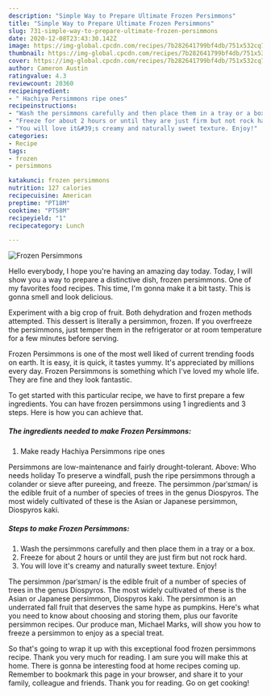 ```yaml
---
description: "Simple Way to Prepare Ultimate Frozen Persimmons"
title: "Simple Way to Prepare Ultimate Frozen Persimmons"
slug: 731-simple-way-to-prepare-ultimate-frozen-persimmons
date: 2020-12-08T23:43:30.142Z
image: https://img-global.cpcdn.com/recipes/7b282641799bf4db/751x532cq70/frozen-persimmons-recipe-main-photo.jpg
thumbnail: https://img-global.cpcdn.com/recipes/7b282641799bf4db/751x532cq70/frozen-persimmons-recipe-main-photo.jpg
cover: https://img-global.cpcdn.com/recipes/7b282641799bf4db/751x532cq70/frozen-persimmons-recipe-main-photo.jpg
author: Cameron Austin
ratingvalue: 4.3
reviewcount: 20360
recipeingredient:
- " Hachiya Persimmons ripe ones"
recipeinstructions:
- "Wash the persimmons carefully and then place them in a tray or a box."
- "Freeze for about 2 hours or until they are just firm but not rock hard."
- "You will love it&#39;s creamy and naturally sweet texture. Enjoy!"
categories:
- Recipe
tags:
- frozen
- persimmons

katakunci: frozen persimmons 
nutrition: 127 calories
recipecuisine: American
preptime: "PT18M"
cooktime: "PT58M"
recipeyield: "1"
recipecategory: Lunch

---
```



![Frozen Persimmons](https://img-global.cpcdn.com/recipes/7b282641799bf4db/751x532cq70/frozen-persimmons-recipe-main-photo.jpg)

Hello everybody, I hope you're having an amazing day today. Today, I will show you a way to prepare a distinctive dish, frozen persimmons. One of my favorites food recipes. This time, I'm gonna make it a bit tasty. This is gonna smell and look delicious.

Experiment with a big crop of fruit. Both dehydration and frozen methods attempted. This dessert is literally a persimmon, frozen. If you overfreeze the persimmons, just temper them in the refrigerator or at room temperature for a few minutes before serving.

Frozen Persimmons is one of the most well liked of current trending foods on earth. It is easy, it is quick, it tastes yummy. It's appreciated by millions every day. Frozen Persimmons is something which I've loved my whole life. They are fine and they look fantastic.


To get started with this particular recipe, we have to first prepare a few ingredients. You can have frozen persimmons using 1 ingredients and 3 steps. Here is how you can achieve that.

<!--inarticleads1-->

##### The ingredients needed to make Frozen Persimmons:

1. Make ready  Hachiya Persimmons ripe ones


Persimmons are low-maintenance and fairly drought-tolerant. Above: Who needs holiday To preserve a windfall, push the ripe persimmons through a colander or sieve after pureeing, and freeze. The persimmon /pərˈsɪmən/ is the edible fruit of a number of species of trees in the genus Diospyros. The most widely cultivated of these is the Asian or Japanese persimmon, Diospyros kaki. 

<!--inarticleads2-->

##### Steps to make Frozen Persimmons:

1. Wash the persimmons carefully and then place them in a tray or a box.
1. Freeze for about 2 hours or until they are just firm but not rock hard.
1. You will love it&#39;s creamy and naturally sweet texture. Enjoy!


The persimmon /pərˈsɪmən/ is the edible fruit of a number of species of trees in the genus Diospyros. The most widely cultivated of these is the Asian or Japanese persimmon, Diospyros kaki. The persimmon is an underrated fall fruit that deserves the same hype as pumpkins. Here&#39;s what you need to know about choosing and storing them, plus our favorite persimmon recipes. Our produce man, Michael Marks, will show you how to freeze a persimmon to enjoy as a special treat. 

So that's going to wrap it up with this exceptional food frozen persimmons recipe. Thank you very much for reading. I am sure you will make this at home. There is gonna be interesting food at home recipes coming up. Remember to bookmark this page in your browser, and share it to your family, colleague and friends. Thank you for reading. Go on get cooking!
